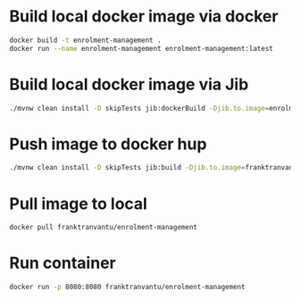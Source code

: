 # Build local docker image via docker
```bash
docker build -t enrolment-management .
docker run --name enrolment-management enrolment-management:latest
```

# Build local docker image via Jib
```bash
./mvnw clean install -D skipTests jib:dockerBuild -Djib.to.image=enrolment-management:latest
```

# Push image to docker hup
```bash
./mvnw clean install -D skipTests jib:build -Djib.to.image=franktranvantu/enrolment-management:latest
```

# Pull image to local
```bash
docker pull franktranvantu/enrolment-management
```

# Run container
```bash
docker run -p 8080:8080 franktranvantu/enrolment-management
```